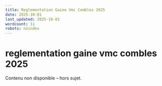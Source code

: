 ```yaml
---
title: Reglementation Gaine Vmc Combles 2025
date: 2025-10-01
last_updated: 2025-10-01
wordcount: 11
robots: noindex
---
```


# reglementation gaine vmc combles 2025

Contenu non disponible – hors sujet.